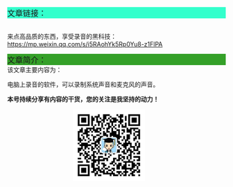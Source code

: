<div style="background-color:#33ffcc;font-size:18px">文章链接：</div>

<br/>来点高品质的东西，享受录音的黑科技：<a href="https://mp.weixin.qq.com/s/i5RAohYk5Rp0Yu8-z1FlPA" target="_blank" >https://mp.weixin.qq.com/s/i5RAohYk5Rp0Yu8-z1FlPA</a>



<div style="background-color:RGB(52,160,40);font-size:18px">文章简介：</div>
该文章主要内容为：

电脑上录音的软件，可以录制系统声音和麦克风的声音。

**本号持续分享有内容的干货，您的关注是我坚持的动力！**

<img src="./_assets/clip_image002.jpg" style="width:33%;margin-left:30%" />